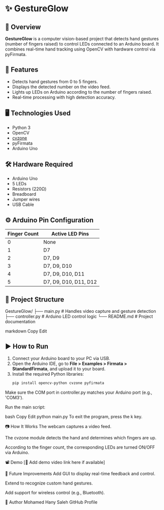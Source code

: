 # ✨ GestureGlow

## 📌 Overview
**GestureGlow** is a computer vision-based project that detects hand gestures (number of fingers raised) to control LEDs connected to an Arduino board. It combines real-time hand tracking using OpenCV with hardware control via pyFirmata.

## 🎯 Features
- Detects hand gestures from 0 to 5 fingers.
- Displays the detected number on the video feed.
- Lights up LEDs on Arduino according to the number of fingers raised.
- Real-time processing with high detection accuracy.

## 🖥️ Technologies Used
- Python 3
- OpenCV
- [cvzone](https://github.com/cvzone/cvzone)
- pyFirmata
- Arduino Uno

## 🛠️ Hardware Required
- Arduino Uno
- 5 LEDs
- Resistors (220Ω)
- Breadboard
- Jumper wires
- USB Cable

## ⚙️ Arduino Pin Configuration
| Finger Count | Active LED Pins |
|--------------|-----------------|
| 0            | None            |
| 1            | D7              |
| 2            | D7, D9          |
| 3            | D7, D9, D10     |
| 4            | D7, D9, D10, D11|
| 5            | D7, D9, D10, D11, D12 |

## 📂 Project Structure
GestureGlow/ ├── main.py # Handles video capture and gesture detection ├── controller.py # Arduino LED control logic └── README.md # Project documentation

markdown
Copy
Edit

## ▶️ How to Run
1. Connect your Arduino board to your PC via USB.
2. Open the Arduino IDE, go to **File > Examples > Firmata > StandardFirmata**, and upload it to your board.
3. Install the required Python libraries:
   ```bash
   pip install opencv-python cvzone pyfirmata
Make sure the COM port in controller.py matches your Arduino port (e.g., 'COM3').

Run the main script:

bash
Copy
Edit
python main.py
To exit the program, press the k key.

📷 How It Works
The webcam captures a video feed.

The cvzone module detects the hand and determines which fingers are up.

According to the finger count, the corresponding LEDs are turned ON/OFF via Arduino.

📽️ Demo
[🔗 Add demo video link here if available]

🔮 Future Improvements
Add GUI to display real-time feedback and control.

Extend to recognize custom hand gestures.

Add support for wireless control (e.g., Bluetooth).

🧠 Author
Mohamed Hany Saleh
GitHub Profile

